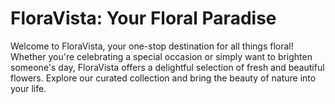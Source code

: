 # FloraVista: Your Floral Paradise

Welcome to FloraVista, your one-stop destination for all things floral! Whether you're celebrating a special occasion or simply want to brighten someone's day, FloraVista offers a delightful selection of fresh and beautiful flowers. Explore our curated collection and bring the beauty of nature into your life. 
